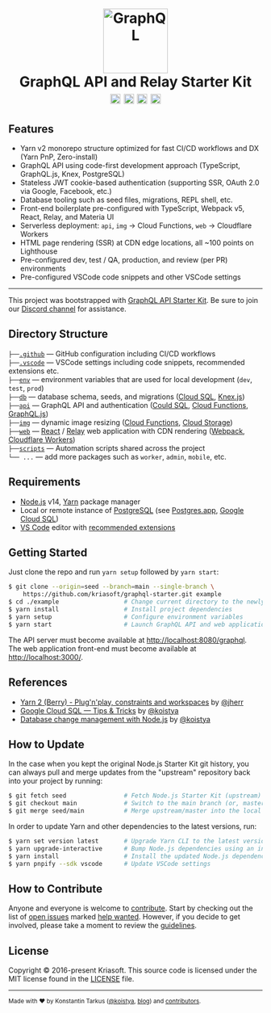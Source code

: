<h1 align="center">
  <img src="https://s.tarkus.me/graphql-logo.png" width="128" height="128" alt="GraphQL" /><br>
  GraphQL API and Relay Starter Kit
  <br>
  <a href="https://discord.com/invite/bSsv7XM"><img src="https://img.shields.io/badge/chat-discord-kriasoft.svg?logo=discord&style=flat" height="20"></a>
  <a href="https://patreon.com/koistya"><img src="https://img.shields.io/static/v1?logo=GitHub&label=Sponsor&message=%E2%9D%A4&style=flat" height="20"></a>
  <a href="https://github.com/kriasoft/graphql-starter/stargazers"><img src="https://img.shields.io/github/stars/kriasoft/graphql-starter.svg?style=social&label=Star&maxAge=3600" height="20"></a>
  <a href="https://twitter.com/koistya"><img src="https://img.shields.io/twitter/follow/koistya.svg?style=social&label=Follow&maxAge=3600" height="20"></a>
</h1>

## Features

- Yarn v2 monorepo structure optimized for fast CI/CD workflows and DX (Yarn PnP, Zero-install)
- GraphQL API using code-first development approach (TypeScript, GraphQL.js, Knex, PostgreSQL)
- Stateless JWT cookie-based authentication (supporting SSR, OAuth 2.0 via Google, Facebook, etc.)
- Database tooling such as seed files, migrations, REPL shell, etc.
- Front-end boilerplate pre-configured with TypeScript, Webpack v5, React, Relay, and Materia UI
- Serverless deployment: `api`, `img` → Cloud Functions, `web` → Cloudflare Workers
- HTML page rendering (SSR) at CDN edge locations, all ~100 points on Lighthouse
- Pre-configured dev, test / QA, production, and review (per PR) environments
- Pre-configured VSCode code snippets and other VSCode settings

---

This project was bootstrapped with [GraphQL API Starter Kit](https://github.com/kriasoft/graphql-starter).
Be sure to join our [Discord channel](https://discord.com/invite/bSsv7XM) for assistance.

## Directory Structure

`├──`[`.github`](.github) — GitHub configuration including CI/CD workflows<br>
`├──`[`.vscode`](.vscode) — VSCode settings including code snippets, recommended extensions etc.<br>
`├──`[`env`](./env) — environment variables that are used for local development (`dev`, `test`, `prod`)<br>
`├──`[`db`](./db) — database schema, seeds, and migrations ([Cloud SQL](https://cloud.google.com/sql), [Knex.js](https://knexjs.org/))<br>
`├──`[`api`](./api) — GraphQL API and authentication ([Could SQL](https://cloud.google.com/sql), [Cloud Functions](https://cloud.google.com/functions), [GraphQL.js](https://graphql.org/graphql-js/))<br>
`├──`[`img`](./img) — dynamic image resizing ([Cloud Functions](https://cloud.google.com/functions), [Cloud Storage](https://cloud.google.com/storage))<br>
`├──`[`web`](./web) — [React](https://reactjs.org/) / [Relay](https://relay.dev/) web application with CDN rendering ([Webpack](https://webpack.js.org/), [Cloudflare Workers](https://workers.cloudflare.com/))<br>
`├──`[`scripts`](./scripts) — Automation scripts shared across the project<br>
`└── ...` — add more packages such as `worker`, `admin`, `mobile`, etc.

## Requirements

- [Node.js](https://nodejs.org/) v14, [Yarn](https://yarnpkg.com/) package manager
- Local or remote instance of [PostgreSQL](https://www.postgresql.org/) (see [Postgres.app](https://postgresapp.com/), [Google Cloud SQL](https://cloud.google.com/sql))
- [VS Code](https://code.visualstudio.com/) editor with [recommended extensions](.vscode/extensions.json)

## Getting Started

Just clone the repo and run `yarn setup` followed by `yarn start`:

```bash
$ git clone --origin=seed --branch=main --single-branch \
    https://github.com/kriasoft/graphql-starter.git example
$ cd ./example                  # Change current directory to the newly created one
$ yarn install                  # Install project dependencies
$ yarn setup                    # Configure environment variables
$ yarn start                    # Launch GraphQL API and web application
```

The API server must become available at [http://localhost:8080/graphql](http://localhost:8080/graphql).<br>
The web application front-end must become available at [http://localhost:3000/](http://localhost:3000/).

## References

- [Yarn 2 (Berry) - Plug'n'play, constraints and workspaces](https://www.youtube.com/watch?v=HUVawJXeHfU) by [@jherr](https://github.com/jherr)
- [Google Cloud SQL — Tips & Tricks](https://medium.com/@koistya/google-cloud-sql-tips-tricks-d0fe7106c68a?sk=fe65df6e858c9b57edbda07bc67ed0e9) by [@koistya](https://github.com/koistya)
- [Database change management with Node.js](https://dev.to/koistya/database-change-management-with-node-js-12dk) by [@koistya](https://github.com/koistya)

## How to Update

In the case when you kept the original Node.js Starter Kit git history, you can
always pull and merge updates from the "upstream" repository back into your
project by running:

```bash
$ git fetch seed                # Fetch Node.js Starter Kit (upstream) repository
$ git checkout main             # Switch to the main branch (or, master branch)
$ git merge seed/main           # Merge upstream/master into the local branch
```

In order to update Yarn and other dependencies to the latest versions, run:

```bash
$ yarn set version latest       # Upgrade Yarn CLI to the latest version
$ yarn upgrade-interactive      # Bump Node.js dependencies using an interactive mode
$ yarn install                  # Install the updated Node.js dependencies
$ yarn pnpify --sdk vscode      # Update VSCode settings
```

## How to Contribute

Anyone and everyone is welcome to [contribute](.github/CONTRIBUTING.md). Start
by checking out the list of [open issues](https://github.com/kriasoft/graphql-starter/issues)
marked [help wanted](https://github.com/kriasoft/graphql-starter/issues?q=label:"help+wanted").
However, if you decide to get involved, please take a moment to review the
[guidelines](.github/CONTRIBUTING.md).

## License

Copyright © 2016-present Kriasoft. This source code is licensed under the MIT license found in the
[LICENSE](https://github.com/kriasoft/graphql-starter/blob/main/LICENSE) file.

---

<sup>Made with ♥ by Konstantin Tarkus ([@koistya](https://twitter.com/koistya), [blog](https://medium.com/@koistya))
and [contributors](https://github.com/kriasoft/graphql-starter/graphs/contributors).</sup>
